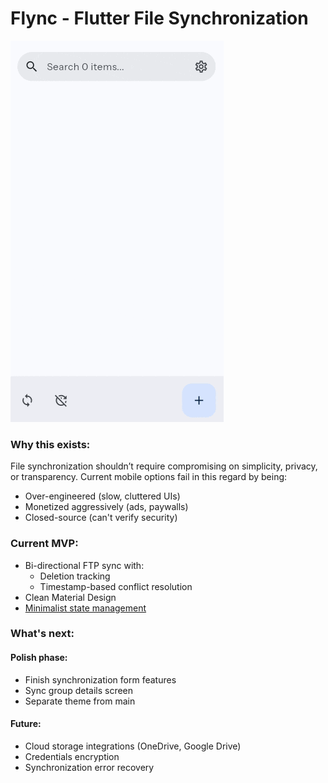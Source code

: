 # Flync - Flutter File Synchronization

<img src="app_demo.gif" />

### Why this exists:

File synchronization shouldn’t require compromising on simplicity, privacy, or transparency. Current mobile options fail in this regard by being:

- Over-engineered (slow, cluttered UIs)
- Monetized aggressively (ads, paywalls)
- Closed-source (can't verify security)

### Current MVP:

- Bi-directional FTP sync with:
  - Deletion tracking
  - Timestamp-based conflict resolution
- Clean Material Design
- [Minimalist state management](https://suragch.medium.com/flutter-state-management-for-minimalists-4c71a2f2f0c1)

### What's next:

#### Polish phase:

- Finish synchronization form features
- Sync group details screen
- Separate theme from main

#### Future:

- Cloud storage integrations (OneDrive, Google Drive)
- Credentials encryption
- Synchronization error recovery
